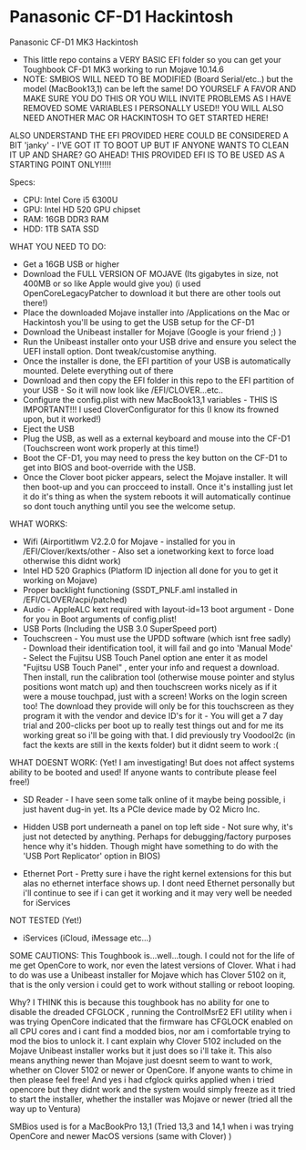 # Panasonic CF-D1 Hackintosh
Panasonic CF-D1 MK3 Hackintosh
* This little repo contains a VERY BASIC EFI folder so you can get your Toughbook CF-D1 MK3 working to run Mojave 10.14.6
* NOTE: SMBIOS WILL NEED TO BE MODIFIED (Board Serial/etc..) but the model (MacBook13,1) can be left the same! DO YOURSELF A FAVOR AND MAKE SURE YOU DO THIS OR YOU WILL INVITE PROBLEMS AS I HAVE REMOVED SOME VARIABLES I PERSONALLY USED!!
YOU WILL ALSO NEED ANOTHER MAC OR HACKINTOSH TO GET STARTED HERE!

ALSO UNDERSTAND THE EFI PROVIDED HERE COULD BE CONSIDERED A BIT 'janky' - I'VE GOT IT TO BOOT UP BUT IF ANYONE WANTS TO CLEAN IT UP AND SHARE? GO AHEAD! THIS PROVIDED EFI IS TO BE USED AS A STARTING POINT ONLY!!!!!

Specs:
* CPU: Intel Core i5 6300U
* GPU: Intel HD 520 GPU chipset
* RAM: 16GB DDR3 RAM
* HDD: 1TB SATA SSD

WHAT YOU NEED TO DO:
* Get a 16GB USB or higher
* Download the FULL VERSION OF MOJAVE (Its gigabytes in size, not 400MB or so like Apple would give you) (i used OpenCoreLegacyPatcher to download it but there are other tools out there!)
* Place the downloaded Mojave installer into /Applications on the Mac or Hackintosh you'll be using to get the USB setup for the CF-D1
* Download the Unibeast installer for Mojave (Google is your friend ;) )
* Run the Unibeast installer onto your USB drive and ensure you select the UEFI install option. Dont tweak/customise anything.
* Once the installer is done, the EFI partition of your USB is automatically mounted. Delete everything out of there
* Download and then copy the EFI folder in this repo to the EFI partition of your USB - So it will now look like /EFI/CLOVER...etc..
* Configure the config.plist with new MacBook13,1 variables - THIS IS IMPORTANT!!! I used CloverConfigurator for this (I know its frowned upon, but it worked!)
* Eject the USB
* Plug the USB, as well as a external keyboard and mouse into the CF-D1 (Touchscreen wont work properly at this time!)
* Boot the CF-D1, you may need to press the key button on the CF-D1 to get into BIOS and boot-override with the USB.
* Once the Clover boot picker appears, select the Mojave installer. It will then boot-up and you can procceed to install. Once it's installing just let it do it's thing as when the system reboots it will automatically continue so dont touch anything until you see the welcome setup.

WHAT WORKS:
* Wifi (Airportitlwm V2.2.0 for Mojave - installed for you in /EFI/Clover/kexts/other - Also set a ionetworking kext to force load otherwise this didnt work)
* Intel HD 520 Graphics (Platform ID injection all done for you to get it working on Mojave)
* Proper backlight functioning (SSDT_PNLF.aml installed in /EFI/CLOVER/acpi/patched)
* Audio - AppleALC kext required with layout-id=13 boot argument - Done for you in Boot arguments of config.plist!
* USB Ports (Including the USB 3.0 SuperSpeed port)
* Touchscreen - You must use the UPDD software (which isnt free sadly) - Download their identification tool, it will fail and go into 'Manual Mode' - Select the Fujitsu USB Touch Panel option ane enter it as model "Fujitsu USB Touch Panel" , enter your info and request a download. Then install, run the calibration tool (otherwise mouse pointer and stylus positions wont match up) and then touchscreen works nicely as if it were a mouse touchpad, just with a screen! Works on the login screen too! The download they provide will only be for this touchscreen as they program it with the vendor and device ID's for it - You will get a 7 day trial and 200-clicks per boot up to really test things out and for me its working great so i'll be going with that. I did previously try Voodool2c (in fact the kexts are still in the kexts folder) but it didnt seem to work :(

WHAT DOESNT WORK: (Yet! I am investigating! But does not affect systems ability to be booted and used! If anyone wants to contribute please feel free!)
* SD Reader - I have seen some talk online of it maybe being possible, i just havent dug-in yet. Its a PCIe device made by O2 Micro Inc.

* Hidden USB port underneath a panel on top left side - Not sure why, it's just not detected by anything. Perhaps for debugging/factory purposes hence why it's hidden. Though might have something to do with the 'USB Port Replicator' option in BIOS)

* Ethernet Port - Pretty sure i have the right kernel extensions for this but alas no ethernet interface shows up. I dont need Ethernet personally but i'll continue to see if i can get it working and it may very well be needed for iServices

NOT TESTED (Yet!)

* iServices (iCloud, iMessage etc...)

SOME CAUTIONS:
This Toughbook is...well...tough. I could not for the life of me get OpenCore to work, nor even the latest versions of Clover. What i had to do was use a Unibeast installer for Mojave which has Clover 5102 on it, that is the only version i could get to work without stalling or reboot looping.

Why? I THINK this is because this toughbook has no ability for one to disable the dreaded CFGLOCK , running the ControlMsrE2 EFI utility when i was trying OpenCore indicated that the firmware has CFGLOCK enabled on all CPU cores and i cant find a modded bios, nor am i comfortable trying to mod the bios to unlock it. I cant explain why Clover 5102 included on the Mojave Unibeast installer works but it just does so i'll take it. This also means anything newer than Mojave just doesnt seem to want to work, whether on Clover 5102 or newer or OpenCore. If anyone wants to chime in then please feel free! And yes i had cfglock quirks applied when i tried opencore but they didnt work and the system would simply freeze as it tried to start the installer, whether the installer was Mojave or newer (tried all the way up to Ventura)

SMBios used is for a MacBookPro 13,1 (Tried 13,3 and 14,1 when i was trying OpenCore and newer MacOS versions (same with Clover) ) 

